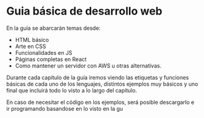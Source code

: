 # Guia básica de desarrollo web

En la guía se abarcarán temas desde:
- HTML básico
- Arte en CSS
- Funcionalidades en JS
- Páginas completas en React
- Como mantener un servidor con AWS u otras alternativas. 

Durante cada capítulo de la guía iremos viendo las etiquetas y funciones básicas de cada uno de los lenguajes, distintos ejemplos muy básicos y uno final que incluirá todo lo visto a lo largo del capítulo. 

En caso de necesitar el código en los ejemplos, será posible descargarlo e ir programando basandose en lo visto en la gu
